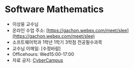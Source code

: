 # Software Mathematics

- 이상웅 교수님
- 온라인 수업 주소: [https://gachon.webex.com/meet/slee](https://gachon.webex.com/meet/slee)
- 소프트웨어학과 1학년 1학기 3학점 전공필수과목 
- 교수님 이메일: [수정바람]
- Officehours: Wed15:00-17:00
- 자료 공지: [CyberCampus](https://cyber.gachon.ac.kr/course/view.php?id=74298)